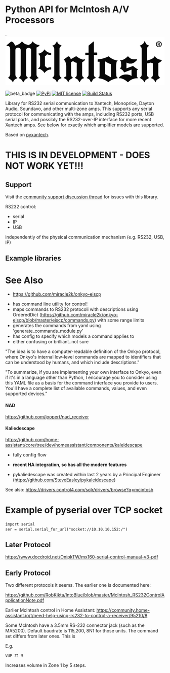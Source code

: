 # Python API for McIntosh A/V Processors
.
![McIntosh](https://raw.githubusercontent.com/rsnodgrass/pymcintosh/main/img/mcintosh-logo.png)

![beta_badge](https://img.shields.io/badge/maturity-Beta-yellow.png)
[![PyPi](https://img.shields.io/pypi/v/pymcintosh.svg)](https://pypi.python.org/pypi/pymcintosh)
[![MIT license](http://img.shields.io/badge/license-MIT-brightgreen.svg)](http://opensource.org/licenses/MIT)
[![Build Status](https://github.com/rsnodgrass/pymcintosh/actions/workflows/ci.yml/badge.svg)](https://github.com/rsnodgrass/pymcintosh/actions/workflows/ci.yml)

Library for RS232 serial communication to Xantech, Monoprice, Dayton Audio, Soundavo, and other multi-zone amps.
This supports any serial protocol for communicating with the amps, including RS232 ports,
USB serial ports, and possibly the RS232-over-IP interface for more recent Xantech amps. See below
for exactly which amplifier models are supported.

Based on [pyxantech](https://github.com/rsnodgrass/pyxantech).

# THIS IS IN DEVELOPMENT - DOES NOT WORK YET!!!


## Support

Visit the [community support discussion thread](https://community.home-assistant.io/t/mcintosh/450908) for issues with this library.



RS232 control:

- serial
- IP
- USB

independently of the physical communication mechanism (e.g. RS232, USB, IP)

## Example libraries







# See Also

* https://github.com/miracle2k/onkyo-eiscp

- has command line utility for control!
- maps commands to RS232 protocoli with descriptions using OrderedDict (https://github.com/miracle2k/onkyo-eiscp/blob/master/eiscp/commands.py) with some range limits
- generates the commands from yaml using 'generate_commands_module.py'
- has config to specify which models a command applies to
- either confusing or brilliant..not sure

"The idea is to have a computer-readable definition of the Onkyo protocol, where Onkyo's internal low-level commands are mapped to identifiers that can be understood by humans, and which include descriptions."

"To summarize, if you are implementing your own interface to Onkyo, even if it's in a language other than Python, I encourage you to consider using this YAML file as a basis for the command interface you provide to users. You'll have a complete list of available commands, values, and even supported devices."


#### NAD

https://github.com/joopert/nad_receiver



#### Kaliedescape

https://github.com/home-assistant/core/tree/dev/homeassistant/components/kaleidescape

- fully config flow
- **recent HA integration, so has all the modern features**

- pykaliedescape was created within last 2 years by a Principal Engineer (https://github.com/SteveEasley/pykaleidescape)




See also: https://drivers.control4.com/solr/drivers/browse?q=mcintosh

# Example of pyserial over TCP socket

```console
import serial
ser = serial.serial_for_url("socket://10.10.10.152:/")
```

## Later Protocol

<https://www.docdroid.net/OnipkTW/mx160-serial-control-manual-v3-pdf>

## Early Protocol

Two different protocols it seems. The earlier one is documented here:

<https://github.com/RobKikta/IntoBlue/blob/master/McIntosh_RS232ControlApplicationNote.pdf>

Earlier McIntosh control in Home Assistant:
<https://community.home-assistant.io/t/need-help-using-rs232-to-control-a-receiver/95210/8>

Some McIntosh have a 3.5mm RS-232 connector jack (such as the MA5200). Default baudrate is 115,200, 8N1 for those units. The command set differs from later
ones. This is

E.g.

```console
VUP Z1 5
```

Increases volume in Zone 1 by 5 steps.

